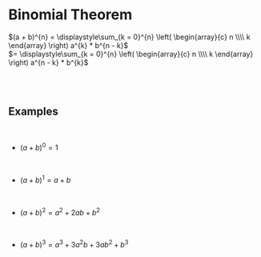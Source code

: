 
# Binomial Theorem

$(a + b)^{n} = \displaystyle\sum_{k = 0}^{n} \left( \begin{array}{c} n \\\\ k \end{array} \right) a^{k} * b^{n - k}$ <br>
$= \displaystyle\sum_{k = 0}^{n} \left( \begin{array}{c} n \\\\ k \end{array} \right) a^{n - k} * b^{k}$

<br>
<br>

## Examples

<br>

-   $(a + b)^{0} = 1$

    <br>

-   $(a + b)^{1} = a + b$

    <br>

-   $(a + b)^{2} = a^{2} + 2ab + b^{2}$

    <br>

-   $(a + b)^{3} = a^{3} + 3a^{2}b + 3ab^{2} + b^{3}$

<br>
